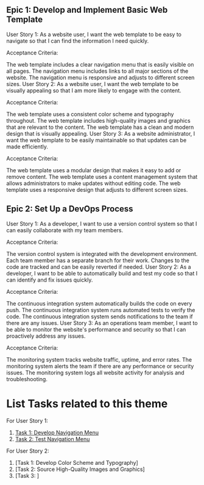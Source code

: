 ## Epic 1: Develop and Implement Basic Web Template
User Story 1: As a website user, I want the web template to be easy to navigate so that I can find the information I need quickly.

Acceptance Criteria:

The web template includes a clear navigation menu that is easily visible on all pages.
The navigation menu includes links to all major sections of the website.
The navigation menu is responsive and adjusts to different screen sizes.
User Story 2: As a website user, I want the web template to be visually appealing so that I am more likely to engage with the content.

Acceptance Criteria:

The web template uses a consistent color scheme and typography throughout.
The web template includes high-quality images and graphics that are relevant to the content.
The web template has a clean and modern design that is visually appealing.
User Story 3: As a website administrator, I want the web template to be easily maintainable so that updates can be made efficiently.

Acceptance Criteria:

The web template uses a modular design that makes it easy to add or remove content.
The web template uses a content management system that allows administrators to make updates without editing code.
The web template uses a responsive design that adjusts to different screen sizes.

## Epic 2: Set Up a DevOps Process
User Story 1: As a developer, I want to use a version control system so that I can easily collaborate with my team members.

Acceptance Criteria:

The version control system is integrated with the development environment.
Each team member has a separate branch for their work.
Changes to the code are tracked and can be easily reverted if needed.
User Story 2: As a developer, I want to be able to automatically build and test my code so that I can identify and fix issues quickly.

Acceptance Criteria:

The continuous integration system automatically builds the code on every push.
The continuous integration system runs automated tests to verify the code.
The continuous integration system sends notifications to the team if there are any issues.
User Story 3: As an operations team member, I want to be able to monitor the website's performance and security so that I can proactively address any issues.

Acceptance Criteria:

The monitoring system tracks website traffic, uptime, and error rates.
The monitoring system alerts the team if there are any performance or security issues.
The monitoring system logs all website activity for analysis and troubleshooting.

# List Tasks related to this theme
For User Story 1:
1. [Task 1: Develop Navigation Menu](/documentation/templates/theme/initiatives/epics/stories/tasks/task_template.md)
2. [Task 2: Test Navigation Menu](/documentation/templates/theme/initiatives/epics/stories/tasks/task_template.md)

For User Story 2:
1. [Task 1: Develop Color Scheme and Typography]
2. [Task 2: Source High-Quality Images and Graphics]
3. [Task 3: ]